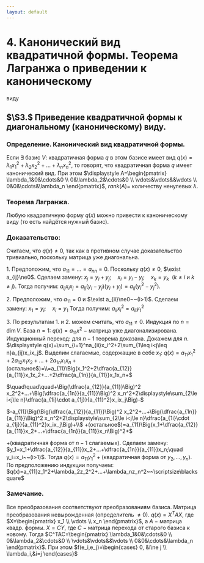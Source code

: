 ```yaml
---
layout: default
---
```

# 4. Канонический вид квадратичной формы. Теорема Лагранжа о приведении к каноническому
виду

## $\S3.$ Приведение квадратичной формы к диагональному (каноническому) виду.

### Определение. Канонический вид квадратичной формы.
Если $\exists$ базис $V:$ квадратичная форма $q$ в этом базисе имеет вид $q(x)=\lambda_1x_1^2+\lambda_2x_2^2+\ldots+\lambda_nx_n^2,$ то говорят, что квадратичная форма $q$ имеет канонический вид. 
При этом $\displaystyle A=\begin{pmatrix}
\lambda_1&0&\cdots&0
\\
0&\lambda_2&\cdots&0
\\
\vdots&\vdots&&\vdots
\\
0&0&\cdots&\lambda_n
\end{pmatrix}$, $rank(A)=$ количеству ненулевых $\lambda$.

### Теорема Лагранжа.
Любую квадратичную форму $q(x)$ можно привести к каноническому виду (то есть найдётся нужный базис).

### Доказательство:
Считаем, что $q(x)\ne0$, так как в противном случае доказательство тривиально, поскольку матрица уже диагональна.

$1.$ Предположим, что $a_{11}=...=a_{nn}=0$.
Поскольку $q(x)\ne0$, $\exist a_{ij}\ne0$. Сделаем замену:
$x_j=y_i+y_j;\quad x_i=y_i-y_j;\quad x_k=y_k~~(k\ne i$  и $k\ne j)$.
Тогда получим: $a_{ij}x_ix_j=a_{ij}(y_i-y_j)(y_i+y_j)=a_{ij}(y_i^2-y_j^2)$.

$2.$ Предположим, что $a_{11}=0$ и $\exist a_{ii}\ne0~~(i>1)$.
Сделаем замену:
$x_1=y_i;\quad x_i = y_1$
Тогда получим: $a_{ii}x_i^2 = a_{ii}y_1^2$

$3.$ По результатам $1.$ и $2.$ можем считать, что $a_{11}\ne0$.
Индукция по $n=\dim V$.
База $n=1$: $q(x)=a_{11}x^2~-~$матрица уже диагонализирована.
Индукционный переход: для $n-1$ теорема доказана. Докажем для $n$.
$\displaystyle q(x)=\sum_{i=1}^na_{ii}x_i^2+2\sum_{1\leq i<j\leq n}a_{ij}x_ix_j$.
Выделим слагаемые, содержащие в себе $x_1$:
$q(x)=a_{11}x_1^2+2a_{12}x_1x_2+...+2a_{1n}x_1x_n+($остальное$)=\\=a_{11}\Big(x_1^2+2\dfrac{a_{12}}{a_{11}}x_1x_2+...+2\dfrac{a_{1n}}{a_{11}}x_1x_n+$

$\quad\quad\quad+\Big(\dfrac{a_{12}}{a_{11}}\Big)^2 x_2^2+...+\Big(\dfrac{a_{1n}}{a_{11}}\Big)^2 x_n^2+2\displaystyle\sum_{2\le i<j\le n}\dfrac{a_{1i}\cdot a_{1j}}{a_{11}^2}x_ix_j\Big)-$

$-a_{11}\Big(\Big(\dfrac{a_{12}}{a_{11}}\Big)^2 x_2^2+...+\Big(\dfrac{a_{1n}}{a_{11}}\Big)^2 x_n^2+2\displaystyle\sum_{2\le i<j\le n}\dfrac{a_{1i}\cdot a_{1j}}{a_{11}^2}x_ix_j\Big)+\\$
$+($остальное$)=a_{11}\Big(x_1+\dfrac{a_{12}}{a_{11}}x_2+...+\dfrac{a_{1n}}{a_{11}}x_n\Big)^2+$

$+($квадратичная форма от $n-1$ слагаемых$)$.
Сделаем замену:
$y_1=x_1+\dfrac{a_{12}}{a_{11}}x_2+...+\dfrac{a_{1n}}{a_{11}}x_n;\quad y_i=x_i~~(i>1)$.
Тогда $q(x)=a_{11}y_1^2+($квадратичная форма от $y_2,...,y_n)$.
По предположению индукции получаем:
$q(x)=a_{11}z_1^2+\lambda_2z_2^2+...+\lambda_nz_n^2~~\scriptsize\blacksquare$

### Замечание.
Все преобразования соответствуют преобразованиям базиса.
Матрица преобразования невырожденная (определитель $\ne0)$.
$q(x)=X^TAX,$ где $X=\begin{pmatrix}
x_1
\\
\vdots
\\
x_n
\end{pmatrix}$, а $A~-~$матрица квадр. формы.
$X=CY,$ где $C~-~$матрица перехода от старого базиса к новому.
Тогда $C^TAC=\begin{pmatrix}
\lambda_1&0&\cdots&0
\\
0&\lambda_2&\cdots&0
\\
\vdots&\vdots&&\vdots
\\
0&0&\cdots&\lambda_n
\end{pmatrix}$.
При этом $f(e_i,e_j)=\begin{cases}
0, &i\ne j
\\
\lambda_i,&i=j
\end{cases}$